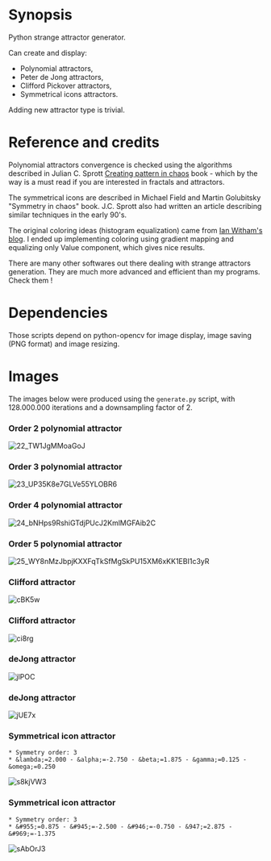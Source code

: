 # Synopsis

Python strange attractor generator.

Can create and display:

- Polynomial attractors,
- Peter de Jong attractors,
- Clifford Pickover attractors,
- Symmetrical icons attractors.

Adding new attractor type is trivial.

# Reference and credits

Polynomial attractors convergence is checked using the algorithms described in Julian C. Sprott [Creating pattern in chaos](http://sprott.physics.wisc.edu/fractals/booktext/sabook.pdf) book - which by the way is a must read if you are interested in fractals and attractors.

The symmetrical icons are described in Michael Field and Martin Golubitsky "Symmetry in chaos" book. J.C. Sprott also had written an article describing similar techniques in the early 90's.

The original coloring ideas (histogram equalization) came from [Ian Witham's blog](http://ianwitham.wordpress.com/category/graphics/strange-attractors-graphics/). I ended up implementing coloring using gradient mapping and equalizing only Value component, which gives nice results.

There are many other softwares out there dealing with strange attractors generation. They are much more advanced and efficient than my programs. Check them !

# Dependencies

Those scripts depend on python-opencv for image display, image saving (PNG format) and image resizing.

# Images

The images below were produced using the `generate.py` script, with 128.000.000 iterations and a downsampling factor of 2.

### Order 2 polynomial attractor
![22_TW1JgMMoaGoJ](https://sebhz.github.io/img/attractors/22_TW1JgMMoaGoJ.png)

### Order 3 polynomial attractor
![23_UP35K8e7GLVe55YLOBR6](https://sebhz.github.io/img/attractors/23_UP35K8e7GLVe55YLOBR6.png)

### Order 4 polynomial attractor
![24_bNHps9RshiGTdjPUcJ2KmlMGFAib2C](https://sebhz.github.io/img/attractors/24_bNHps9RshiGTdjPUcJ2KmlMGFAib2C.png)

### Order 5 polynomial attractor
![25_WY8nMzJbpjKXXFqTkSfMgSkPU15XM6xKK1EBI1c3yR](https://sebhz.github.io/img/attractors/25_WY8nMzJbpjKXXFqTkSfMgSkPU15XM6xKK1EBI1c3yR.png)

### Clifford attractor
![cBK5w](https://sebhz.github.io/img/attractors/cBK5w.png)

### Clifford attractor
![ci8rg](https://sebhz.github.io/img/attractors/ci8rg.png)

### deJong attractor
![jlPOC](https://sebhz.github.io/img/attractors/jlPOC.png)

### deJong attractor
![jUE7x](https://sebhz.github.io/img/attractors/jUE7x.png)

### Symmetrical icon attractor
    * Symmetry order: 3
    * &lambda;=2.000 - &alpha;=-2.750 - &beta;=1.875 - &gamma;=0.125 - &omega;=0.250
![s8kjVW3](https://sebhz.github.io/img/attractors/s8kjVW3.png)

### Symmetrical icon attractor
    * Symmetry order: 3
    * &#955;=0.875 - &#945;=-2.500 - &#946;=-0.750 - &947;=2.875 - &#969;=-1.375
![sAbOrJ3](https://sebhz.github.io/img/attractors/sAbOrJ3.png)

